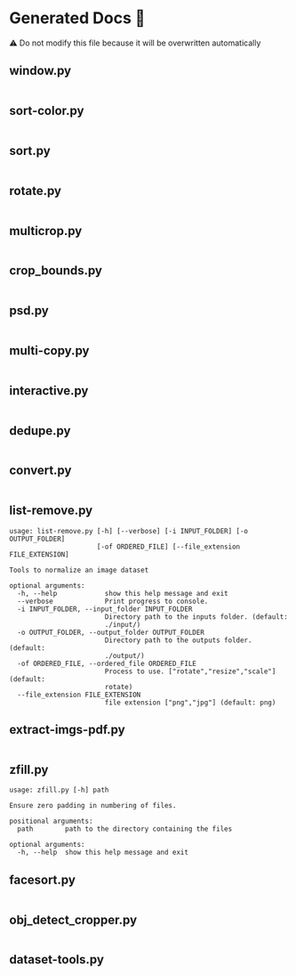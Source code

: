 # Generated Docs 📜
⚠️ Do not modify this file because it will be overwritten automatically
## window.py
```
```
## sort-color.py
```
```
## sort.py
```
```
## rotate.py
```
```
## multicrop.py
```
```
## crop_bounds.py
```
```
## psd.py
```
```
## multi-copy.py
```
```
## interactive.py
```
```
## dedupe.py
```
```
## convert.py
```
```
## list-remove.py
```
usage: list-remove.py [-h] [--verbose] [-i INPUT_FOLDER] [-o OUTPUT_FOLDER]
                      [-of ORDERED_FILE] [--file_extension FILE_EXTENSION]

Tools to normalize an image dataset

optional arguments:
  -h, --help            show this help message and exit
  --verbose             Print progress to console.
  -i INPUT_FOLDER, --input_folder INPUT_FOLDER
                        Directory path to the inputs folder. (default:
                        ./input/)
  -o OUTPUT_FOLDER, --output_folder OUTPUT_FOLDER
                        Directory path to the outputs folder. (default:
                        ./output/)
  -of ORDERED_FILE, --ordered_file ORDERED_FILE
                        Process to use. ["rotate","resize","scale"] (default:
                        rotate)
  --file_extension FILE_EXTENSION
                        file extension ["png","jpg"] (default: png)
```
## extract-imgs-pdf.py
```
```
## zfill.py
```
usage: zfill.py [-h] path

Ensure zero padding in numbering of files.

positional arguments:
  path        path to the directory containing the files

optional arguments:
  -h, --help  show this help message and exit
```
## facesort.py
```
```
## obj_detect_cropper.py
```
```
## dataset-tools.py
```
```
